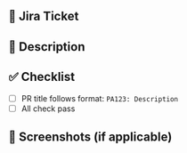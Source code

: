 ## 📌 Jira Ticket

## 📝 Description

## ✅ Checklist
- [ ] PR title follows format: `PA123: Description`
- [ ] All check pass

## 📸 Screenshots (if applicable)
